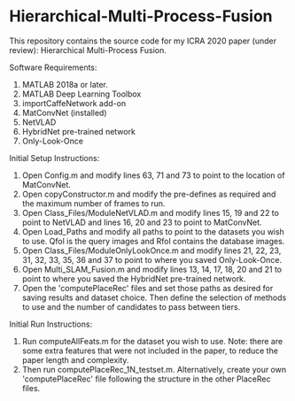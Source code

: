 # Hierarchical-Multi-Process-Fusion

This repository contains the source code for my ICRA 2020 paper (under review): Hierarchical Multi-Process Fusion.

Software Requirements:
1. MATLAB 2018a or later.
2. MATLAB Deep Learning Toolbox
3. importCaffeNetwork add-on
4. MatConvNet (installed)
5. NetVLAD
6. HybridNet pre-trained network
7. Only-Look-Once

Initial Setup Instructions:
1. Open Config.m and modify lines 63, 71 and 73 to point to the location of MatConvNet.
2. Open copyConstructor.m and modify the pre-defines as required and the maximum number of frames to run. 
3. Open Class_Files/ModuleNetVLAD.m and modify lines 15, 19 and 22 to point to NetVLAD and lines 16, 20 and 23 to point to MatConvNet.
4. Open Load_Paths and modify all paths to point to the datasets you wish to use. Qfol is the query images and Rfol contains the database images. 
5. Open Class_Files/ModuleOnlyLookOnce.m and modify lines 21, 22, 23, 31, 32, 33, 35, 36 and 37 to point to where you saved Only-Look-Once.
6. Open Multi_SLAM_Fusion.m and modify lines 13, 14, 17, 18, 20 and 21 to point to where you saved the HybridNet pre-trained network. 
7. Open the 'computePlaceRec' files and set those paths as desired for saving results and dataset choice. Then define the selection of methods to use and the number of candidates to pass between tiers. 

Initial Run Instructions:
1. Run computeAllFeats.m for the dataset you wish to use. Note: there are some extra features that were not included in the paper, to reduce the paper length and complexity. 
2. Then run computePlaceRec_1N_testset.m. Alternatively, create your own 'computePlaceRec' file following the structure in the other PlaceRec files.
